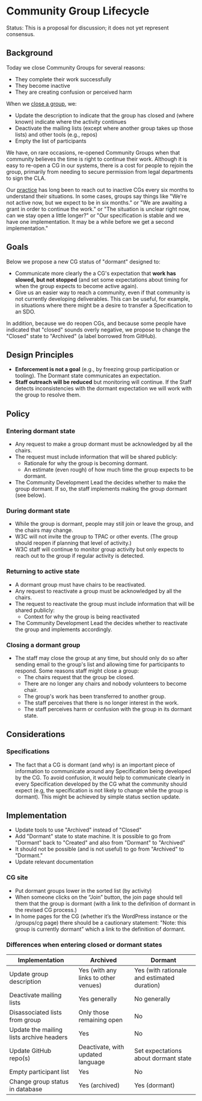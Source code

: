 # Community Group Lifecycle

Status: This is a proposal for discussion; it does not yet represent consensus.

## Background

Today we close Community Groups for several reasons:

* They complete their work successfully
* They become inactive 
* They are creating confusion or perceived harm

When we [close a group](https://www.w3.org/community/council/wiki/Closing_a_Community_or_Business_Group), we:

* Update the description to indicate that the group has closed and (where known) indicate where the activity continues
* Deactivate the mailing lists (except where another group takes up those lists) and other tools (e.g., repos)
* Empty the list of participants

We have, on rare occasions, re-opened Community Groups when that community believes the time is right to continue their work. Although it is easy to re-open a CG in our systems, there is a cost for people to rejoin the group, primarily from needing to secure permission from legal departments to sign the CLA.

Our [practice](https://www.w3.org/community/council/wiki/Closing_a_Community_or_Business_Group) has long been to reach out to inactive CGs every six months to understand their situations. In some cases, groups say things like "We're not active now, but we expect to be in six months." or "We are awaiting a grant in order to continue the work." or "The situation is unclear right now, can we stay open a little longer?" or "Our specification is stable and we have one implementation. It may be a while before we get a second implementation."

## Goals

Below we propose a new CG status of "dormant" designed to:

* Communicate more clearly the a CG's expectation that **work has slowed, but not stopped** (and set some expectations about timing for when the group expects to become active again).
* Give us an easier way to reach a community, even if that community is not currently developing deliverables. This can be useful, for example, in situations where there might be a desire to transfer a Specification to an SDO.

In addition, because we do reopen CGs, and because some people have indicated that "closed" sounds overly negative, we propose to change the "Closed" state to "Archived" (a label borrowed from GitHub).

## Design Principles

* **Enforcement is not a goal** (e.g., by freezing group participation or tooling). The Dormant state communicates an expectation. 
* **Staff outreach will be reduced** but monitoring will continue. If the Staff detects inconsistencies with the dormant expectation we will work with the group to resolve them.

## Policy

### Entering dormant state

* Any request to make a group dormant must be acknowledged by all the chairs. 
* The request must include information that will be shared publicly:
   * Rationale for why the group is becoming dormant.
   * An estimate (even rough) of how much time the group expects to be dormant.
* The Community Development Lead the decides whether to make the group dormant. If so, the staff implements making the group dormant (see below).

### During dormant state

* While the group is dormant, people may still join or leave the group, and the chairs may change.
* W3C will not invite the group to TPAC or other events. (The group should reopen if planning that level of activity.)
* W3C staff will continue to monitor group activity but only expects to reach out to the group if regular activity is detected.

### Returning to active state

* A dormant group must have chairs to be reactivated.
* Any request to reactivate a group must be acknowledged by all the chairs. 
* The request to reactivate the group must include information that will be shared publicly:
   * Context for why the group is being reactivated
* The Community Development Lead the decides whether to reactivate the group and implements accordingly.

### Closing a dormant group

* The staff may close the group at any time, but should only do so after sending email to the group's list and allowing time for participants to respond. Some reasons staff might close a group:
   * The chairs request that the group be closed.
   * There are no longer any chairs and nobody volunteers to become chair. 
   * The group's work has been transferred to another group.
   * The staff perceives that there is no longer interest in the work.
   * The staff perceives harm or confusion with the group in its dormant state.

## Considerations

### Specifications

* The fact that a CG is dormant (and why) is an important piece of information to communicate around any Specification being developed by the CG. To avoid confusion, it would help to communicate clearly in every Specification developed by the CG what the community should expect (e.g, the specification is not likely to change while the group is dormant). This might be achieved by simple status section update.

## Implementation

* Update tools to use "Archived" instead of "Closed"
* Add "Dormant" state to state machine. It is possible to go from "Dormant" back to "Created" and also from "Dormant" to "Archived"
* It should not be possible (and is not useful) to go from "Archived" to "Dormant."
* Update relevant documentation

### CG site

* Put dormant groups lower in the sorted list (by activity)
* When someone clicks on the “Join” button, the join page should tell them that the group is dormant (with a link to the definition of dormant in the revised CG process.)
* In home pages for the CG (whether it’s the WordPress instance or the /groups/cg page) there should be a cautionary statement: "Note: this group is currently dormant” which a link to the definition of dormant.

### Differences when entering closed or dormant states

| Implementation | Archived  | Dormant |
| ------------- | ------------- | ------------- |
| Update group description | Yes (with any links to other venues)  | Yes (with rationale and estimated duration) |
| Deactivate mailing lists| Yes generally  | No generally |
| Disassociated lists from group | Only those remaining open | No |
| Update the mailing lists archive headers | Yes | No |
| Update GitHub repo(s) | Deactivate, with updated language | Set expectations about dormant state  |
| Empty participant list | Yes | No |
| Change group status in database | Yes (archived) | Yes (dormant) |

